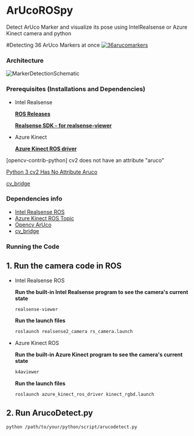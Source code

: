 # ArUcoROSpy
Detect ArUco Marker and visualize its pose using IntelRealsense or Azure Kinect camera and python

#Detecting 36 ArUco Markers at once
[![36arucomarkers](https://user-images.githubusercontent.com/69029439/145345616-5071700a-db01-4aee-aae0-50d06c755227.png)](https://www.youtube.com/watch?v=2GhBSx3AGbs)

### Architecture

![MarkerDetectionSchematic](https://user-images.githubusercontent.com/69029439/145345568-1a678c56-5e92-44ff-8517-d279841cc42a.jpg)
 

### Prerequisites (Installations and Dependencies)

- Intel Realsense
    
    [**ROS Releases**](https://github.com/IntelRealSense/realsense-ros)
    
    [**Realsense SDK - for realsense-viewer**](https://github.com/IntelRealSense/librealsense/blob/master/doc/distribution_linux.md)
    
    
- Azure Kinect
    
    [**Azure Kinect ROS driver**](https://github.com/microsoft/Azure-Kinect-Sensor-SDK/blob/develop/docs/usage.md#Installation)
    
      
[opencv-contrib-python] cv2 does not have an attribute "aruco"
        
[Python 3 cv2 Has No Attribute Aruco](https://winkdoubleguns.com/2021/02/13/python-3-cv2-has-no-attribute-aruco/)
        
[cv_bridge](https://wiki.ros.org/cv_bridge)
        
        

### Dependencies info

- [Intel Realsense ROS](http://wiki.ros.org/realsense_camera)
- [Azure Kinect ROS Topic](https://github.com/microsoft/Azure_Kinect_ROS_Driver/blob/melodic/docs/usage.md)
- [Opencv ArUco](https://docs.opencv.org/4.x/d9/d6a/group__aruco.html#gab9159aa69250d8d3642593e508cb6baa)
- [cv_bridge](https://wiki.ros.org/cv_bridge)

        
### Running the Code

## 1. Run the camera code in ROS
    
- Intel Realsense ROS
    
    **Run the built-in Intel Realsense program to see the camera's current state**
    
    ```bash
    realsense-viewer
    ```
    
    **Run the launch files**
    
    ```bash
    roslaunch realsense2_camera rs_camera.launch
    ```
    
- Azure Kinect ROS
    
    **Run the built-in Azure Kinect program to see the camera's current state**
    
    ```bash
    k4aviewer
    ```
    
    **Run the launch files**
    
    ```bash
    roslaunch azure_kinect_ros_driver kinect_rgbd.launch
    ```

## 2. Run ArucoDetect.py

    
    python /path/to/your/python/script/arucodetect.py
    
